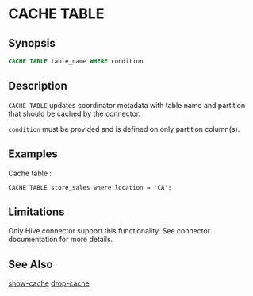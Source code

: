 CACHE TABLE
===========

Synopsis
--------

``` sql
CACHE TABLE table_name WHERE condition
```

Description
-----------

`CACHE TABLE` updates coordinator metadata with table name and partition that should be cached by the connector.

`condition` must be provided and is defined on only partition column(s).

Examples
--------

Cache table :

    CACHE TABLE store_sales where location = 'CA';

Limitations
-----------

Only Hive connector support this functionality. See connector documentation for more details.

See Also
--------

[show-cache](./show-cache)
[drop-cache](./drop-cache)
